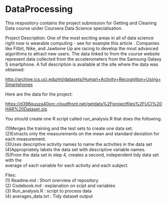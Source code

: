 # DataProcessing

This respository contains the project submission for Getting and Cleaning Data course under Coursera Data Science specialisation.

Project Description:
One of the most exciting areas in all of data science right now is wearable computing - see for example this article . Companies like Fitbit, Nike, and Jawbone Up are racing to develop the most advanced algorithms to attract new users. The data linked to from the course website represent data collected from the accelerometers from the Samsung Galaxy S smartphone. A full description is available at the site where the data was obtained:

http://archive.ics.uci.edu/ml/datasets/Human+Activity+Recognition+Using+Smartphones

Here are the data for the project:

https://d396qusza40orc.cloudfront.net/getdata%2Fprojectfiles%2FUCI%20HAR%20Dataset.zip

 You should create one R script called run_analysis.R that does the following. 

(1)Merges the training and the test sets to create one data set.                                                      
(2)Extracts only the measurements on the mean and standard deviation for each measurement.                            
(3)Uses descriptive activity names to name the activities in the data set                                             
(4)Appropriately labels the data set with descriptive variable names.                                                 
(5)From the data set in step 4, creates a second, independent tidy data set with the                                  
average of each variable for each activity and each subject.                                                          

Files:                                                                                                                
(1) Readme.md : Short overview of repository                                                                          
(2) Codebook.md : explanation on scipt and variables                                                                  
(3) Run_analysis.R : script to process data                                                                           
(4) averages_data.txt : Tidy dataset output                                                                           
